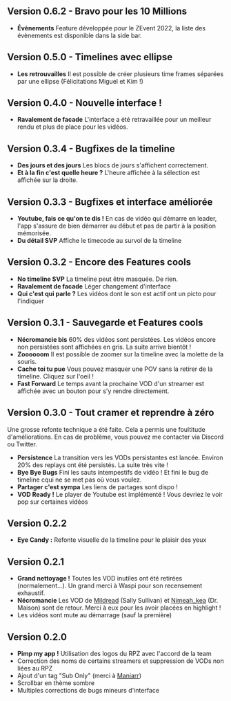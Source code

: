 ## Version 0.6.2 - Bravo pour les 10 Millions
- **Évènements** Feature développée pour le ZEvent 2022, la liste des évènements est disponible dans la side bar.

## Version 0.5.0 - Timelines avec ellipse
- **Les retrouvailles** Il est possible de créer plusieurs time frames séparées par une ellipse (Félicitations Miguel et Kim !)

## Version 0.4.0 - Nouvelle interface !
- **Ravalement de facade** L'interface a été retravaillée pour un meilleur rendu et plus de place pour les vidéos.

## Version 0.3.4 - Bugfixes de la timeline
- **Des jours et des jours** Les blocs de jours s'affichent correctement.
- **Et à la fin c'est quelle heure ?** L'heure affichée à la sélection est affichée sur la droite.
 
## Version 0.3.3 - Bugfixes et interface améliorée
- **Youtube, fais ce qu'on te dis !** En cas de vidéo qui démarre en leader, l'app s'assure de bien démarrer au début et pas de partir à la position mémorisée.
- **Du détail SVP** Affiche le timecode au survol de la timeline

## Version 0.3.2 - Encore des Features cools
- **No timeline SVP** La timeline peut être masquée. De rien.
- **Ravalement de facade** Léger changement d'interface  
- **Qui c'est qui parle ?** Les vidéos dont le son est actif ont un picto pour l'indiquer

## Version 0.3.1 - Sauvegarde et Features cools 
- **Nécromancie bis** 60% des vidéos sont persistées. Les vidéos encore non persistées sont affichées en gris. La suite arrive bientôt !
- **Zoooooom** Il est possible de zoomer sur la timeline avec la molette de la souris.
- **Cache toi tu pue** Vous pouvez masquer une POV sans la retirer de la timeline. Cliquez sur l'oeil !
- **Fast Forward** Le temps avant la prochaine VOD d'un streamer est affichée avec un bouton pour s'y rendre directement.

## Version 0.3.0 - Tout cramer et reprendre à zéro
Une grosse refonte technique a été faite.
Cela a permis une foultitude d'améliorations.
En cas de problème, vous pouvez me contacter via Discord ou Twitter.
- **Persistence** La transition vers les VODs persistantes est lancée. Environ 20% des replays ont été persistés. La suite très vite !
- **Bye Bye Bugs** Fini les sauts intempestifs de vidéo ! Et fini le bug de timeline cqui ne se met pas où vous voulez.
- **Partager c'est sympa** Les liens de partages sont dispo !
- **VOD Ready !** Le player de Youtube est implémenté ! Vous devriez le voir pop sur certaines vidéos 

## Version 0.2.2
- **Eye Candy :** Refonte visuelle de la timeline pour le plaisir des yeux 

## Version 0.2.1
- **Grand nettoyage !** Toutes les VOD inutiles ont été retirées (normalement...). Un grand merci à Waspi pour son recensement exhaustif.
- **Nécromancie** Les VOD de [Mildread](https://www.twitch.tv/mildread) (Sally Sullivan) et [Nimeah_kea](https://www.twitch.tv/nimeah) (Dr. Maison) sont de retour. Merci à eux pour les avoir placées en highlight !
- Les vidéos sont mute au démarrage (sauf la première)

## Version 0.2.0
- **Pimp my app !** Utilisation des logos du RPZ avec l'accord de la team
- Correction des noms de certains streamers et suppression de VODs non liées au RPZ
- Ajout d'un tag "Sub Only" (merci à [Maniarr](https://github.com/Maniarr))
- Scrollbar en thème sombre
- Multiples corrections de bugs mineurs d'interface
